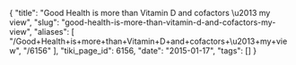{
    "title": "Good Health is more than Vitamin D and cofactors \u2013 my view",
    "slug": "good-health-is-more-than-vitamin-d-and-cofactors-my-view",
    "aliases": [
        "/Good+Health+is+more+than+Vitamin+D+and+cofactors+\u2013+my+view",
        "/6156"
    ],
    "tiki_page_id": 6156,
    "date": "2015-01-17",
    "tags": []
}